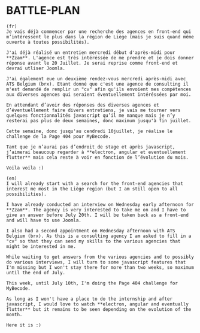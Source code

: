 # BATTLE-PLAN

    (fr)
    Je vais déjà commencer par une recherche des agences en front-end qui m’intéressent le plus dans la région de Liège (mais je suis quand même ouverte à toutes possibilités). 

	J'ai déjà réalisé un entretien mercredi début d'après-midi pour **Zzam**. L'agence est très intéréssée de me prendre et je dois donner réponse avant le 20 Juillet. Je serai reprise comme front-end et devrai utliser Joomla. 

    J'ai également eue un deuxième rendez-vous mercredi après-midi avec ATS Belgium (brx). Etant donné que c'est une agence de consulting il m'est demandé de remplir un "cv" afin qu'ils envoient mes compétences aux diverses agences qui seraient éventuellement intéréssées par moi.

	En attendant d’avoir des réponses des diverses agences et d’éventuellement faire divers entretiens, je vais me tourner vers quelques fonctionnalités javascript qu’il me manque mais je n’y resterai pas plus de deux semaines, donc maximum jusqu'à fin juillet.

    Cette semaine, donc jusqu'au cendredi 10juillet, je réalise le challenge de la Page 404 pour MyBecode.

	Tant que je n’aurai pas d’endroit de stage et après javascript, j’aimerai beaucoup regarder à **electron, angular et eventuellement flutter** mais cela reste à voir en fonction de l’évolution du mois. 

	Voila voila :) 

    (en)
    I will already start with a search for the front-end agencies that interest me most in the Liège region (but I am still open to all possibilities). 

	I have already conducted an interview on Wednesday early afternoon for **Zzam**. The agency is very interested to take me on and I have to give an answer before July 20th. I will be taken back as a front-end and will have to use Joomla. 

    I also had a second appointment on Wednesday afternoon with ATS Belgium (brx). As this is a consulting agency I am asked to fill in a "cv" so that they can send my skills to the various agencies that might be interested in me.

	While waiting to get answers from the various agencies and to possibly do various interviews, I will turn to some javascript features that I'm missing but I won't stay there for more than two weeks, so maximum until the end of July.

    This week, until July 10th, I'm doing the Page 404 challenge for MyBecode.

	As long as I won't have a place to do the internship and after javascript, I would love to watch **electron, angular and eventually flutter** but it remains to be seen depending on the evolution of the month. 

	Here it is :) 

